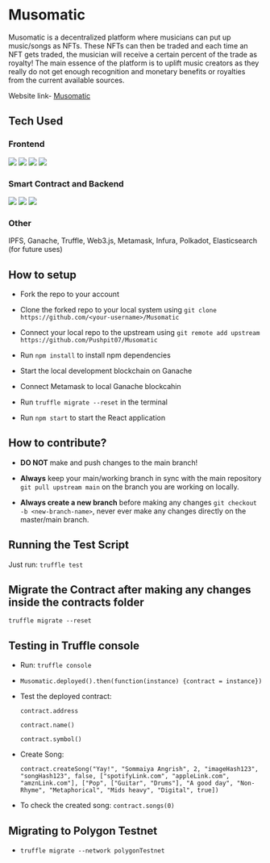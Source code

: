 # Musomatic

Musomatic is a decentralized platform where musicians can put up music/songs as NFTs. These NFTs can then be traded and each time an NFT gets traded, the musician will receive a certain percent of the trade as royalty! The main essence of the platform is to uplift music creators as they really do not get enough recognition and monetary benefits or royalties from the current available sources.

Website link- <a href="pushpit07.github.io/musomatic/">Musomatic</a>

## Tech Used

### Frontend
<p align="left">
<img src = "https://img.shields.io/badge/Bootstrap-563D7C?style=for-the-badge&logo=bootstrap&logoColor=white"/>
<img src = "https://img.shields.io/badge/React-20232A?style=for-the-badge&logo=react&logoColor=61DAFB"/>
<img src = "https://img.shields.io/badge/CSS3-1572B6?style=for-the-badge&logo=css3&logoColor=white"/>
<img src = "https://img.shields.io/badge/JavaScript-323330?style=for-the-badge&logo=javascript&logoColor=F7DF1E" />
</p>

### Smart Contract and Backend
<p align="left">
<img src = "https://img.shields.io/badge/Node.js-43853D?style=for-the-badge&logo=node.js&logoColor=white"/>
<img src = "https://img.shields.io/badge/firebase-ffca28?style=for-the-badge&logo=firebase&logoColor=black"/>
<img src = "https://img.shields.io/badge/Solidity-e6e6e6?style=for-the-badge&logo=solidity&logoColor=black"/>
</p>

### Other
<p>IPFS, Ganache, Truffle, Web3.js, Metamask, Infura, Polkadot, Elasticsearch (for future uses)</p>

## How to setup

-   Fork the repo to your account

-   Clone the forked repo to your local system using `git clone https://github.com/<your-username>/Musomatic`

-   Connect your local repo to the upstream using `git remote add upstream https://github.com/Pushpit07/Musomatic`

-   Run `npm install` to install npm dependencies

-   Start the local development blockchain on Ganache

-   Connect Metamask to local Ganache blockcahin

-   Run `truffle migrate --reset` in the terminal

-   Run `npm start` to start the React application

## How to contribute?

- **DO NOT** make and push changes to the main branch!

- **Always** keep your main/working branch in sync with the main repository `git pull upstream main` on the branch you are working on locally.

- **Always create a new branch** before making any changes `git checkout -b <new-branch-name>`, never ever make any changes directly on the master/main branch.

## Running the Test Script

Just run: `truffle test`

## Migrate the Contract after making any changes inside the contracts folder

`truffle migrate --reset`

## Testing in Truffle console

-   Run: `truffle console`

-   `Musomatic.deployed().then(function(instance) {contract = instance})`

-   Test the deployed contract:

    `contract.address`

    `contract.name()`

    `contract.symbol()`

-   Create Song:

    ```contract.createSong("Yay!", "Sommaiya Angrish", 2, "imageHash123", "songHash123", false, ["spotifyLink.com", "appleLink.com", "amznLink.com"], ["Pop", ["Guitar", "Drums"], "A good day", "Non-Rhyme", "Metaphorical", "Mids heavy", "Digital", true])```

-   To check the created song:
    `contract.songs(0)`

## Migrating to Polygon Testnet

-   `truffle migrate --network polygonTestnet`
